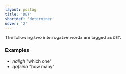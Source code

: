 ```yaml
---
layout: postag
title: 'DET'
shortdef: 'determiner'
udver: '2'
---
```


The following two interrogative words are tagged as `DET`.

### Examples
- _naligh_ "which one"
- _qafsina_ "how many"

<!-- Interlanguage links updated So kvě 14 19:01:47 CEST 2022 -->

